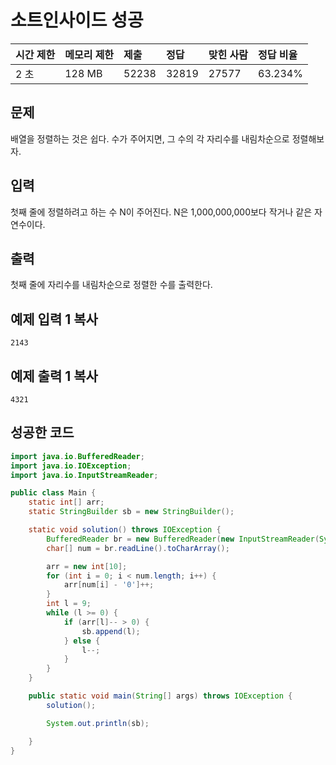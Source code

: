 # 소트인사이드 성공

| 시간 제한 | 메모리 제한 | 제출  | 정답  | 맞힌 사람 | 정답 비율 |
| :-------- | :---------- | :---- | :---- | :-------- | :-------- |
| 2 초      | 128 MB      | 52238 | 32819 | 27577     | 63.234%   |

## 문제

배열을 정렬하는 것은 쉽다. 수가 주어지면, 그 수의 각 자리수를 내림차순으로 정렬해보자.

## 입력

첫째 줄에 정렬하려고 하는 수 N이 주어진다. N은 1,000,000,000보다 작거나 같은 자연수이다.

## 출력

첫째 줄에 자리수를 내림차순으로 정렬한 수를 출력한다.

## 예제 입력 1 복사

```
2143
```

## 예제 출력 1 복사

```
4321
```



## 성공한 코드

~~~java
import java.io.BufferedReader;
import java.io.IOException;
import java.io.InputStreamReader;

public class Main {
    static int[] arr;
    static StringBuilder sb = new StringBuilder();

    static void solution() throws IOException {
        BufferedReader br = new BufferedReader(new InputStreamReader(System.in));
        char[] num = br.readLine().toCharArray();

        arr = new int[10];
        for (int i = 0; i < num.length; i++) {
            arr[num[i] - '0']++;
        }
        int l = 9;
        while (l >= 0) {
            if (arr[l]-- > 0) {
                sb.append(l);
            } else {
                l--;
            }
        }
    }

    public static void main(String[] args) throws IOException {
        solution();

        System.out.println(sb);

    }
}
~~~

